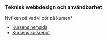 ### Teknisk webbdesign och användbarhet

Nyfiken på vad vi gör på kursen?

* [Kursens hemsida](https://dbwebb.se/kurser/design-v2)
* [Kursens kursrepot](https://github.com/dbwebb-se/design)
